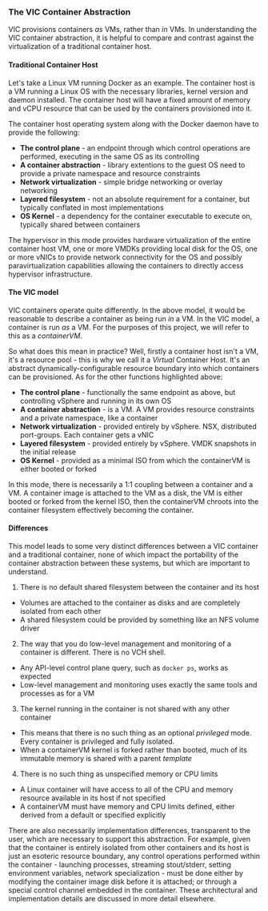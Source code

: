 ### The VIC Container Abstraction

VIC provisions containers _as_ VMs, rather than _in_ VMs. In understanding the VIC container abstraction, it is helpful to compare and contrast against the virtualization of a traditional container host.

#### Traditional Container Host

Let's take a Linux VM running Docker as an example. The container host is a VM running a Linux OS with the necessary libraries, kernel version and daemon installed. The container host will have a fixed amount of memory and vCPU resource that can be used by the containers provisioned into it.

The container host operating system along with the Docker daemon have to provide the following:
* **The control plane** - an endpoint through which control operations are performed, executing in the same OS as its controlling
* **A container abstraction** - library extentions to the guest OS need to provide a private namespace and resource constraints
* **Network virtualization** - simple bridge networking or overlay networking
* **Layered filesystem** - not an absolute requirement for a container, but typically conflated in most implementations
* **OS Kernel** - a dependency for the container executable to execute on, typically shared between containers

The hypervisor in this mode provides hardware virtualization of the entire container host VM, one or more VMDKs providing local disk for the OS, one or more vNICs to provide network connectivity for the OS and possibly paravirtualization capabilities allowing the containers to directly access hypervisor infrastructure.

#### The VIC model

VIC containers operate quite differently. In the above model, it would be reasonable to describe a container as being run _in_ a VM. In the VIC model, a container is run _as_ a VM. For the purposes of this project, we will refer to this as a _containerVM_. 

So what does this mean in practice? Well, firstly a container host isn't a VM, it's a resource pool - this is why we call it a _Virtual_ Container Host. It's an abstract dynamically-configurable resource boundary into which containers can be provisioned. As for the other functions highlighted above:
* **The control plane** - functionally the same endpoint as above, but controlling vSphere and running in its own OS
* **A container abstraction** - is a VM. A VM provides resource constraints and a private namespace, like a container
* **Network virtualization** - provided entirely by vSphere. NSX, distributed port-groups. Each container gets a vNIC
* **Layered filesystem** - provided entirely by vSphere. VMDK snapshots in the initial release
* **OS Kernel** - provided as a minimal ISO from which the containerVM is either booted or forked

In this mode, there is necessarily a 1:1 coupling between a container and a VM. A container image is attached to the VM as a disk, the VM is either booted or forked from the kernel ISO, then the containerVM chroots into the container filesystem effectively becoming the container.

#### Differences

This model leads to some very distinct differences between a VIC container and a traditional container, none of which impact the portability of the container abstraction between these systems, but which are important to understand.

1. There is no default shared filesystem between the container and its host
  * Volumes are attached to the container as disks and are completely isolated from each other
  * A shared filesystem could be provided by something like an NFS volume driver
2. The way that you do low-level management and monitoring of a container is different. There is no VCH shell.
  * Any API-level control plane query, such as `docker ps`, works as expected
  * Low-level management and monitoring uses exactly the same tools and processes as for a VM
3. The kernel running in the container is not shared with any other container
  * This means that there is no such thing as an optional _privileged_ mode. Every container is privileged and fully isolated.
  * When a containerVM kernel is forked rather than booted, much of its immutable memory is shared with a parent _template_
4. There is no such thing as unspecified memory or CPU limits
  * A Linux container will have access to all of the CPU and memory resource available in its host if not specified
  * A containerVM must have memory and CPU limits defined, either derived from a default or specified explicitly

There are also necessarily implementation differences, transparent to the user, which are necessary to support this abstraction. For example, given that the container is entirely isolated from other containers and its host is just an esoteric resource boundary, any control operations performed within the container - launching processes, streaming stout/stderr, setting environment variables, network specialization - must be done either by modifying the container image disk before it is attached; or through a special control channel embedded in the container. These architectural and implementation details are discussed in more detail elsewhere.
